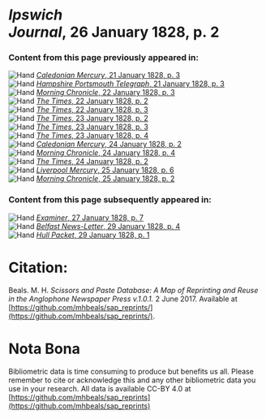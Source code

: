 # *Ipswich Journal*, 26 January 1828, p. 2  
  
### Content from this page previously appeared in:  
![Hand](http://scissorsandpaste.net/wp-content/uploads/2017/06/smallhandpointer.png) [*Caledonian Mercury*, 21 January 1828, p. 3](https://mhbeals.github.io/sap_html/Caledonian-Mercury/Caledonian-Mercury-21-January-1828-p-3)  
![Hand](http://scissorsandpaste.net/wp-content/uploads/2017/06/smallhandpointer.png) [*Hampshire Portsmouth Telegraph*, 21 January 1828, p. 3](https://mhbeals.github.io/sap_html/Hampshire-Portsmouth-Telegraph/Hampshire-Portsmouth-Telegraph-21-January-1828-p-3)  
![Hand](http://scissorsandpaste.net/wp-content/uploads/2017/06/smallhandpointer.png) [*Morning Chronicle*, 22 January 1828, p. 3](https://mhbeals.github.io/sap_html/Morning-Chronicle/Morning-Chronicle-22-January-1828-p-3)  
![Hand](http://scissorsandpaste.net/wp-content/uploads/2017/06/smallhandpointer.png) [*The Times*, 22 January 1828, p. 2](https://mhbeals.github.io/sap_html/The-Times/The-Times-22-January-1828-p-2)  
![Hand](http://scissorsandpaste.net/wp-content/uploads/2017/06/smallhandpointer.png) [*The Times*, 22 January 1828, p. 3](https://mhbeals.github.io/sap_html/The-Times/The-Times-22-January-1828-p-3)  
![Hand](http://scissorsandpaste.net/wp-content/uploads/2017/06/smallhandpointer.png) [*The Times*, 23 January 1828, p. 2](https://mhbeals.github.io/sap_html/The-Times/The-Times-23-January-1828-p-2)  
![Hand](http://scissorsandpaste.net/wp-content/uploads/2017/06/smallhandpointer.png) [*The Times*, 23 January 1828, p. 3](https://mhbeals.github.io/sap_html/The-Times/The-Times-23-January-1828-p-3)  
![Hand](http://scissorsandpaste.net/wp-content/uploads/2017/06/smallhandpointer.png) [*The Times*, 23 January 1828, p. 4](https://mhbeals.github.io/sap_html/The-Times/The-Times-23-January-1828-p-4)  
![Hand](http://scissorsandpaste.net/wp-content/uploads/2017/06/smallhandpointer.png) [*Caledonian Mercury*, 24 January 1828, p. 2](https://mhbeals.github.io/sap_html/Caledonian-Mercury/Caledonian-Mercury-24-January-1828-p-2)  
![Hand](http://scissorsandpaste.net/wp-content/uploads/2017/06/smallhandpointer.png) [*Morning Chronicle*, 24 January 1828, p. 4](https://mhbeals.github.io/sap_html/Morning-Chronicle/Morning-Chronicle-24-January-1828-p-4)  
![Hand](http://scissorsandpaste.net/wp-content/uploads/2017/06/smallhandpointer.png) [*The Times*, 24 January 1828, p. 2](https://mhbeals.github.io/sap_html/The-Times/The-Times-24-January-1828-p-2)  
![Hand](http://scissorsandpaste.net/wp-content/uploads/2017/06/smallhandpointer.png) [*Liverpool Mercury*, 25 January 1828, p. 6](https://mhbeals.github.io/sap_html/Liverpool-Mercury/Liverpool-Mercury-25-January-1828-p-6)  
![Hand](http://scissorsandpaste.net/wp-content/uploads/2017/06/smallhandpointer.png) [*Morning Chronicle*, 25 January 1828, p. 2](https://mhbeals.github.io/sap_html/Morning-Chronicle/Morning-Chronicle-25-January-1828-p-2)  
  
### Content from this page subsequently appeared in:  
![Hand](http://scissorsandpaste.net/wp-content/uploads/2017/06/smallhandpointer.png) [*Examiner*, 27 January 1828, p. 7](https://mhbeals.github.io/sap_html/Examiner/Examiner-27-January-1828-p-7)  
![Hand](http://scissorsandpaste.net/wp-content/uploads/2017/06/smallhandpointer.png) [*Belfast News-Letter*, 29 January 1828, p. 4](https://mhbeals.github.io/sap_html/Belfast-News-Letter/Belfast-News-Letter-29-January-1828-p-4)  
![Hand](http://scissorsandpaste.net/wp-content/uploads/2017/06/smallhandpointer.png) [*Hull Packet*, 29 January 1828, p. 1](https://mhbeals.github.io/sap_html/Hull-Packet/Hull-Packet-29-January-1828-p-1)  


# Citation: 

Beals. M. H. *Scissors and Paste Database: A Map of Reprinting and Reuse in the Anglophone Newspaper Press v.1.0.1.* 2 June 2017. Available at [https://github.com/mhbeals/sap_reprints/](https://github.com/mhbeals/sap_reprints/). 

# Nota Bona

Bibliometric data is time consuming to produce but benefits us all. Please remember to cite or acknowledge this and any other bibliometric data you use in your research. All data is available CC-BY 4.0 at [https://github.com/mhbeals/sap_reprints](https://github.com/mhbeals/sap_reprints)